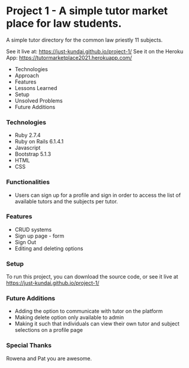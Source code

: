 # Project 1 - A simple tutor market place for law students.

A simple tutor directory for the common law priestly 11 subjects.

See it live at: https://just-kundai.github.io/project-1/
See it on the Heroku App: https://tutormarketplace2021.herokuapp.com/

*  Technologies
*  Approach
*  Features
*  Lessons Learned
*  Setup
*  Unsolved Problems
*  Future Additions

### Technologies
* Ruby 2.7.4
* Ruby on Rails 6.1.4.1
* Javascript
* Bootstrap 5.1.3
* HTML
* CSS

### Functionalities

* Users can sign up for a profile and sign in order to access the list of available tutors and the subjects per tutor.

### Features

* CRUD systems
* Sign up page - form
* Sign Out
* Editing and deleting options

### Setup

To run this project, you can download the source code, or see it live at https://just-kundai.github.io/project-1/

### Future Additions

* Adding the option to communicate with tutor on the platform
* Making delete option only available to admin
* Making it such that individuals can view their own tutor and subject selections on a profile page

### Special Thanks

Rowena and Pat you are awesome.   

